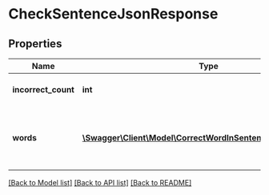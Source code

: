 # CheckSentenceJsonResponse

## Properties
Name | Type | Description | Notes
------------ | ------------- | ------------- | -------------
**incorrect_count** | **int** | Number of incorrect words | [optional] 
**words** | [**\Swagger\Client\Model\CorrectWordInSentenceJsonResponse[]**](CorrectWordInSentenceJsonResponse.md) | Words in the sentence, both correct and incorrect | [optional] 

[[Back to Model list]](../README.md#documentation-for-models) [[Back to API list]](../README.md#documentation-for-api-endpoints) [[Back to README]](../README.md)


